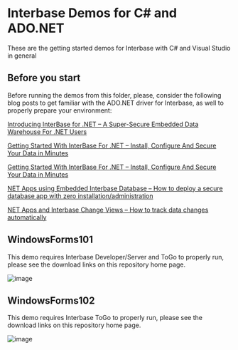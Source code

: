 # Interbase Demos for C# and ADO.NET

These are the getting started demos for Interbase with C# and Visual Studio in general


## Before you start

Before running the demos from this folder, please, consider the following blog posts to get familiar with the  ADO.NET driver for Interbase, as well to properly prepare your environment:

[Introducing InterBase for .NET – A Super-Secure Embedded Data Warehouse For .NET Users](https://blogs.embarcadero.com/introducing-interbase-for-net-a-strongly-secure-embedded-data-store-for-net-users/)

[Getting Started With InterBase For .NET – Install, Configure And Secure Your Data in Minutes](https://blogs.embarcadero.com/getting-started-with-interbase-for-net-install-configure-and-secure-your-data-in-minutes/)

[Getting Started With InterBase For .NET – Install, Configure And Secure Your Data in Minutes](https://blogs.embarcadero.com/your-first-net-interbase-app-how-to-connect-net-and-the-interbase-secure-data-store/)

[NET Apps using Embedded Interbase Database – How to deploy a secure database app with zero installation/administration](https://blogs.embarcadero.com/net-apps-using-embedded-interbase-database-how-to-deploy-a-secure-database-app-with-zero-installation-administration/)

[NET Apps and Interbase Change Views – How to track data changes automatically](https://blogs.embarcadero.com/net-apps-and-interbase-change-views-how-to-track-data-changes-automatically/)


## WindowsForms101
This demo requires Interbase Developer/Server and ToGo to properly run, please see the download links on this repository home page.

![image](https://github.com/flrizzato/Interbase/assets/1494134/abe6d60f-60e7-49eb-bd4e-9ada73d32fa8)


## WindowsForms102
This demo requires Interbase ToGo to properly run, please see the download links on this repository home page.

![image](https://github.com/flrizzato/Interbase/assets/1494134/068ae164-6aba-4bdd-88d7-fd1fd8ad1686)



